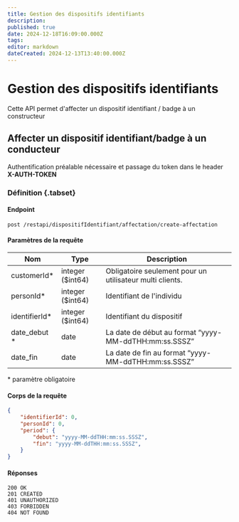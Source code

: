 ```yaml
---
title: Gestion des dispositifs identifiants
description: 
published: true
date: 2024-12-18T16:09:00.000Z
tags: 
editor: markdown
dateCreated: 2024-12-13T13:40:00.000Z
---
```


# Gestion des dispositifs identifiants

Cette API permet d'affecter un dispositif identifiant / badge à un constructeur

## Affecter un dispositif identifiant/badge à un conducteur

Authentification préalable nécessaire et passage du token dans le header **X-AUTH-TOKEN**

### Définition {.tabset}

#### Endpoint
```
post /restapi/dispositifIdentifiant/affectation/create-affectation
```
#### Paramètres de la requête
| Nom            | Type             | Description                |
| -------------- | ---------------- | -------------------------- |
| customerId*    | integer ($int64) | Obligatoire seulement pour un utilisateur multi clients.       |
| personId*      | integer ($int64) | Identifiant de l'individu                                      |
| identifierId*  | integer ($int64) | Identifiant du dispositif                                      |
| date_debut *   | date             | La date de début au format “yyyy-MM-ddTHH:mm:ss.SSSZ”          |
| date_fin      | date             | La date de fin au format “yyyy-MM-ddTHH:mm:ss.SSSZ”            |

\* paramètre obligatoire

#### Corps de la requête
```JSON
{
    "identifierId": 0,
    "personId": 0,
    "period": {
        "debut": "yyyy-MM-ddTHH:mm:ss.SSSZ",
        "fin": "yyyy-MM-ddTHH:mm:ss.SSSZ",
    }
}
```
#### Réponses
```application/json;charset=utf-8
200 OK
201 CREATED
401 UNAUTHORIZED
403 FORBIDDEN
404 NOT FOUND
```
